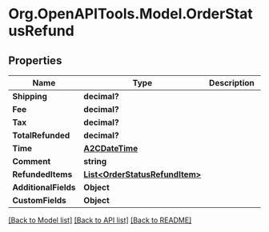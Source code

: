 # Org.OpenAPITools.Model.OrderStatusRefund

## Properties

Name | Type | Description | Notes
------------ | ------------- | ------------- | -------------
**Shipping** | **decimal?** |  | [optional] 
**Fee** | **decimal?** |  | [optional] 
**Tax** | **decimal?** |  | [optional] 
**TotalRefunded** | **decimal?** |  | [optional] 
**Time** | [**A2CDateTime**](A2CDateTime.md) |  | [optional] 
**Comment** | **string** |  | [optional] 
**RefundedItems** | [**List&lt;OrderStatusRefundItem&gt;**](OrderStatusRefundItem.md) |  | [optional] 
**AdditionalFields** | **Object** |  | [optional] 
**CustomFields** | **Object** |  | [optional] 

[[Back to Model list]](../README.md#documentation-for-models) [[Back to API list]](../README.md#documentation-for-api-endpoints) [[Back to README]](../README.md)

